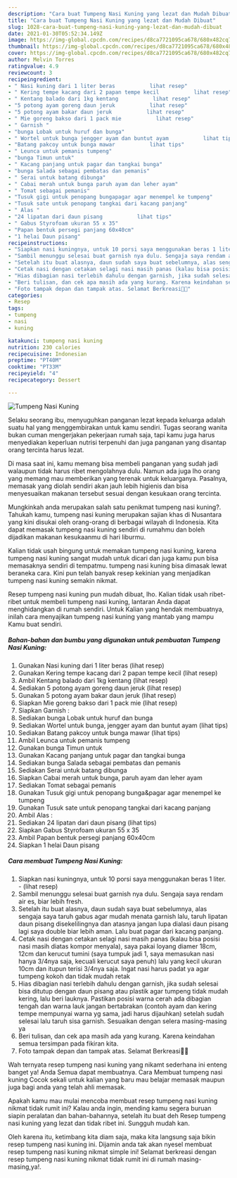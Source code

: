 ```yaml
---
description: "Cara buat Tumpeng Nasi Kuning yang lezat dan Mudah Dibuat"
title: "Cara buat Tumpeng Nasi Kuning yang lezat dan Mudah Dibuat"
slug: 1028-cara-buat-tumpeng-nasi-kuning-yang-lezat-dan-mudah-dibuat
date: 2021-01-30T05:52:34.149Z
image: https://img-global.cpcdn.com/recipes/d8ca7721095ca678/680x482cq70/tumpeng-nasi-kuning-foto-resep-utama.jpg
thumbnail: https://img-global.cpcdn.com/recipes/d8ca7721095ca678/680x482cq70/tumpeng-nasi-kuning-foto-resep-utama.jpg
cover: https://img-global.cpcdn.com/recipes/d8ca7721095ca678/680x482cq70/tumpeng-nasi-kuning-foto-resep-utama.jpg
author: Melvin Torres
ratingvalue: 4.9
reviewcount: 3
recipeingredient:
- " Nasi kuning dari 1 liter beras           lihat resep"
- " Kering tempe kacang dari 2 papan tempe kecil           lihat resep"
- " Kentang balado dari 1kg kentang           lihat resep"
- "5 potong ayam goreng daun jeruk           lihat resep"
- "5 potong ayam bakar daun jeruk           lihat resep"
- " Mie goreng bakso dari 1 pack mie           lihat resep"
- " Garnish "
- "bunga Lobak untuk huruf dan bunga"
- " Wortel untuk bunga jengger ayam dan buntut ayam           lihat tips"
- "Batang pakcoy untuk bunga mawar           lihat tips"
- " Leunca untuk pemanis tumpeng"
- "bunga Timun untuk"
- " Kacang panjang untuk pagar dan tangkai bunga"
- "bunga Salada sebagai pembatas dan pemanis"
- " Serai untuk batang dibunga"
- " Cabai merah untuk bunga paruh ayam dan leher ayam"
- " Tomat sebagai pemanis"
- "Tusuk gigi untuk penopang bungapagar agar menempel ke tumpeng"
- "Tusuk sate untuk penopang tangkai dari kacang panjang"
- " Alas "
- "24 lipatan dari daun pisang           lihat tips"
- " Gabus Styrofoam ukuran 55 x 35"
- "Papan bentuk persegi panjang 60x40cm"
- "1 helai Daun pisang"
recipeinstructions:
- "Siapkan nasi kuningnya, untuk 10 porsi saya menggunakan beras 1 liter.           (lihat resep)"
- "Sambil menunggu selesai buat garnish nya dulu. Sengaja saya rendam air es, biar lebih fresh."
- "Setelah itu buat alasnya, daun sudah saya buat sebelumnya, alas sengaja saya taruh gabus agar mudah menata garnish lalu, taruh lipatan daun pisang disekelilingnya dan atasnya jangan lupa dialasi daun pisang lagi saya double biar lebih aman. Lalu buat pagar dari kacang panjang."
- "Cetak nasi dengan cetakan selagi nasi masih panas (kalau bisa posisi nasi masih diatas kompor menyala), saya pakai loyang diamer 18cm, 12cm dan kerucut tumini (saya tumpuk jadi 1, saya memasukan nasi hanya 3/4nya saja, kecuali kerucut saya penuh) lalu yang kecil ukuran 10cm dan itupun terisi 3/4nya saja. Ingat nasi harus padat ya agar tumpeng kokoh dan tidak mudah retak"
- "Hias dibagian nasi terlebih dahulu dengan garnish, jika sudah selesai bisa ditutup dengan daun pisang atau plastik agar tumpeng tidak mudah kering, lalu beri lauknya. Pastikan posisi warna cerah ada dibagian tengah dan warna lauk jangan bertabrakan (contoh ayam dan kering tempe mempunyai warna yg sama, jadi harus dijauhkan) setelah sudah selesai lalu taruh sisa garnish. Sesuaikan dengan selera masing-masing ya"
- "Beri tulisan, dan cek apa masih ada yang kurang. Karena keindahan semua tersimpan pada fikiran kita."
- "Foto tampak depan dan tampak atas. Selamat Berkreasi🥰🥰"
categories:
- Resep
tags:
- tumpeng
- nasi
- kuning

katakunci: tumpeng nasi kuning 
nutrition: 230 calories
recipecuisine: Indonesian
preptime: "PT40M"
cooktime: "PT33M"
recipeyield: "4"
recipecategory: Dessert

---
```



![Tumpeng Nasi Kuning](https://img-global.cpcdn.com/recipes/d8ca7721095ca678/680x482cq70/tumpeng-nasi-kuning-foto-resep-utama.jpg)

Selaku seorang ibu, menyuguhkan panganan lezat kepada keluarga adalah suatu hal yang menggembirakan untuk kamu sendiri. Tugas seorang  wanita bukan cuman mengerjakan pekerjaan rumah saja, tapi kamu juga harus menyediakan keperluan nutrisi terpenuhi dan juga panganan yang disantap orang tercinta harus lezat.

Di masa  saat ini, kamu memang bisa membeli panganan yang sudah jadi walaupun tidak harus ribet mengolahnya dulu. Namun ada juga lho orang yang memang mau memberikan yang terenak untuk keluarganya. Pasalnya, memasak yang diolah sendiri akan jauh lebih higienis dan bisa menyesuaikan makanan tersebut sesuai dengan kesukaan orang tercinta. 



Mungkinkah anda merupakan salah satu penikmat tumpeng nasi kuning?. Tahukah kamu, tumpeng nasi kuning merupakan sajian khas di Nusantara yang kini disukai oleh orang-orang di berbagai wilayah di Indonesia. Kita dapat memasak tumpeng nasi kuning sendiri di rumahmu dan boleh dijadikan makanan kesukaanmu di hari liburmu.

Kalian tidak usah bingung untuk memakan tumpeng nasi kuning, karena tumpeng nasi kuning sangat mudah untuk dicari dan juga kamu pun bisa memasaknya sendiri di tempatmu. tumpeng nasi kuning bisa dimasak lewat beraneka cara. Kini pun telah banyak resep kekinian yang menjadikan tumpeng nasi kuning semakin nikmat.

Resep tumpeng nasi kuning pun mudah dibuat, lho. Kalian tidak usah ribet-ribet untuk membeli tumpeng nasi kuning, lantaran Anda dapat menghidangkan di rumah sendiri. Untuk Kalian yang hendak membuatnya, inilah cara menyajikan tumpeng nasi kuning yang mantab yang mampu Kamu buat sendiri.

<!--inarticleads1-->

##### Bahan-bahan dan bumbu yang digunakan untuk pembuatan Tumpeng Nasi Kuning:

1. Gunakan  Nasi kuning dari 1 liter beras           (lihat resep)
1. Gunakan  Kering tempe kacang dari 2 papan tempe kecil           (lihat resep)
1. Ambil  Kentang balado dari 1kg kentang           (lihat resep)
1. Sediakan 5 potong ayam goreng daun jeruk           (lihat resep)
1. Gunakan 5 potong ayam bakar daun jeruk           (lihat resep)
1. Siapkan  Mie goreng bakso dari 1 pack mie           (lihat resep)
1. Siapkan  Garnish :
1. Sediakan bunga Lobak untuk huruf dan bunga
1. Sediakan  Wortel untuk bunga, jengger ayam dan buntut ayam           (lihat tips)
1. Sediakan Batang pakcoy untuk bunga mawar           (lihat tips)
1. Ambil  Leunca untuk pemanis tumpeng
1. Gunakan bunga Timun untuk
1. Gunakan  Kacang panjang untuk pagar dan tangkai bunga
1. Sediakan bunga Salada sebagai pembatas dan pemanis
1. Sediakan  Serai untuk batang dibunga
1. Siapkan  Cabai merah untuk bunga, paruh ayam dan leher ayam
1. Sediakan  Tomat sebagai pemanis
1. Gunakan Tusuk gigi untuk penopang bunga&amp;pagar agar menempel ke tumpeng
1. Gunakan Tusuk sate untuk penopang tangkai dari kacang panjang
1. Ambil  Alas :
1. Sediakan 24 lipatan dari daun pisang           (lihat tips)
1. Siapkan  Gabus Styrofoam ukuran 55 x 35
1. Ambil Papan bentuk persegi panjang 60x40cm
1. Siapkan 1 helai Daun pisang




<!--inarticleads2-->

##### Cara membuat Tumpeng Nasi Kuning:

1. Siapkan nasi kuningnya, untuk 10 porsi saya menggunakan beras 1 liter. -           (lihat resep)
1. Sambil menunggu selesai buat garnish nya dulu. Sengaja saya rendam air es, biar lebih fresh.
1. Setelah itu buat alasnya, daun sudah saya buat sebelumnya, alas sengaja saya taruh gabus agar mudah menata garnish lalu, taruh lipatan daun pisang disekelilingnya dan atasnya jangan lupa dialasi daun pisang lagi saya double biar lebih aman. Lalu buat pagar dari kacang panjang.
1. Cetak nasi dengan cetakan selagi nasi masih panas (kalau bisa posisi nasi masih diatas kompor menyala), saya pakai loyang diamer 18cm, 12cm dan kerucut tumini (saya tumpuk jadi 1, saya memasukan nasi hanya 3/4nya saja, kecuali kerucut saya penuh) lalu yang kecil ukuran 10cm dan itupun terisi 3/4nya saja. Ingat nasi harus padat ya agar tumpeng kokoh dan tidak mudah retak
1. Hias dibagian nasi terlebih dahulu dengan garnish, jika sudah selesai bisa ditutup dengan daun pisang atau plastik agar tumpeng tidak mudah kering, lalu beri lauknya. Pastikan posisi warna cerah ada dibagian tengah dan warna lauk jangan bertabrakan (contoh ayam dan kering tempe mempunyai warna yg sama, jadi harus dijauhkan) setelah sudah selesai lalu taruh sisa garnish. Sesuaikan dengan selera masing-masing ya
1. Beri tulisan, dan cek apa masih ada yang kurang. Karena keindahan semua tersimpan pada fikiran kita.
1. Foto tampak depan dan tampak atas. Selamat Berkreasi🥰🥰




Wah ternyata resep tumpeng nasi kuning yang nikamt sederhana ini enteng banget ya! Anda Semua dapat membuatnya. Cara Membuat tumpeng nasi kuning Cocok sekali untuk kalian yang baru mau belajar memasak maupun juga bagi anda yang telah ahli memasak.

Apakah kamu mau mulai mencoba membuat resep tumpeng nasi kuning nikmat tidak rumit ini? Kalau anda ingin, mending kamu segera buruan siapin peralatan dan bahan-bahannya, setelah itu buat deh Resep tumpeng nasi kuning yang lezat dan tidak ribet ini. Sungguh mudah kan. 

Oleh karena itu, ketimbang kita diam saja, maka kita langsung saja bikin resep tumpeng nasi kuning ini. Dijamin anda tak akan nyesel membuat resep tumpeng nasi kuning nikmat simple ini! Selamat berkreasi dengan resep tumpeng nasi kuning nikmat tidak rumit ini di rumah masing-masing,ya!.

